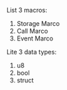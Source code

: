 List 3 macros:
1. Storage Marco
2. Call Marco
3. Event Marco

Lite 3 data types:
1. u8
2. bool
3. struct